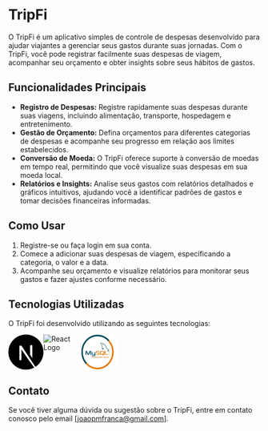 # TripFi

O TripFi é um aplicativo simples de controle de despesas desenvolvido para ajudar viajantes a gerenciar seus gastos durante suas jornadas. Com o TripFi, você pode registrar facilmente suas despesas de viagem, acompanhar seu orçamento e obter insights sobre seus hábitos de gastos.

## Funcionalidades Principais

- **Registro de Despesas:** Registre rapidamente suas despesas durante suas viagens, incluindo alimentação, transporte, hospedagem e entretenimento.
- **Gestão de Orçamento:** Defina orçamentos para diferentes categorias de despesas e acompanhe seu progresso em relação aos limites estabelecidos.
- **Conversão de Moeda:** O TripFi oferece suporte à conversão de moedas em tempo real, permitindo que você visualize suas despesas em sua moeda local.
- **Relatórios e Insights:** Analise seus gastos com relatórios detalhados e gráficos intuitivos, ajudando você a identificar padrões de gastos e tomar decisões financeiras informadas.

## Como Usar

1. Registre-se ou faça login em sua conta.
2. Comece a adicionar suas despesas de viagem, especificando a categoria, o valor e a data.
3. Acompanhe seu orçamento e visualize relatórios para monitorar seus gastos e fazer ajustes conforme necessário.

## Tecnologias Utilizadas

O TripFi foi desenvolvido utilizando as seguintes tecnologias:

<div style="display: flex;">
  <img src="/public/next.png" alt="Next.js Logo" width="70" style="vertical-align: middle;"> 
  <img src="https://upload.wikimedia.org/wikipedia/commons/thumb/a/a7/React-icon.svg/320px-React-icon.svg.png" alt="React Logo" width="70" style="vertical-align: middle;">
  <img src="/public/mysql.png" alt="MySQL Logo" width="80" style="vertical-align: middle;">
</div>

## Contato

Se você tiver alguma dúvida ou sugestão sobre o TripFi, entre em contato conosco pelo email [joaopmfranca@gmail.com].

